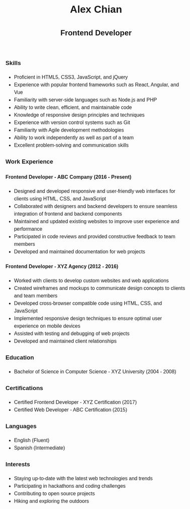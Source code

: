 <!DOCTYPE html>
<html>
  <head>
    <title>Alex Chian - Frontend Developer</title>
    <link rel="stylesheet" href="style.css">
  </head>
  <body>
  <style>
  body {
  font-family: Arial, sans-serif;
  font-size: 16px;
  line-height: 1.5;
}

header {
  background-color: #333;
  color: #fff;
  text-align: center;
  padding: 20px;
}

h1 {
  margin: 0;
  font-size: 36px;
}

h2 {
  margin: 10px 0 0;
  font-size: 24px;
}

section {
  margin: 40px 0;
}

h3 {
  margin: 0;
  font-size: 24px;
}

ul {
  list-style: disc;
  margin-left: 20px;
  margin-bottom: 20px;
}

li {
  margin-bottom: 10px;
}

article {
  margin-bottom: 40px;
}

h4 {
  margin: 0;
  font-size: 20px;
}

@media (min-width: 768px) {
  main {
    max-width: 800px;
    margin: 0 auto;
    padding: 40px;
  }
}
  </style>
    <header>
      <h1>Alex Chian</h1>
      <h2>Frontend Developer</h2>
    </header>
    <main>
      <section>
        <h3>Skills</h3>
        <ul>
          <li>Proficient in HTML5, CSS3, JavaScript, and jQuery</li>
          <li>Experience with popular frontend frameworks such as React, Angular, and Vue</li>
          <li>Familiarity with server-side languages such as Node.js and PHP</li>
          <li>Ability to write clean, efficient, and maintainable code</li>
          <li>Knowledge of responsive design principles and techniques</li>
          <li>Experience with version control systems such as Git</li>
          <li>Familiarity with Agile development methodologies</li>
          <li>Ability to work independently as well as part of a team</li>
          <li>Excellent problem-solving and communication skills</li>
        </ul>
      </section>
      <section>
        <h3>Work Experience</h3>
        <article>
          <h4>Frontend Developer - ABC Company (2016 - Present)</h4>
          <ul>
            <li>Designed and developed responsive and user-friendly web interfaces for clients using HTML, CSS, and JavaScript</li>
            <li>Collaborated with designers and backend developers to ensure seamless integration of frontend and backend components</li>
            <li>Maintained and updated existing websites to improve user experience and performance</li>
            <li>Participated in code reviews and provided constructive feedback to team members</li>
            <li>Developed and maintained documentation for web projects</li>
          </ul>
        </article>
        <article>
          <h4>Frontend Developer - XYZ Agency (2012 - 2016)</h4>
          <ul>
            <li>Worked with clients to develop custom websites and web applications</li>
            <li>Created wireframes and mockups to communicate design concepts to clients and team members</li>
            <li>Developed cross-browser compatible code using HTML, CSS, and JavaScript</li>
            <li>Implemented responsive design techniques to ensure optimal user experience on mobile devices</li>
            <li>Assisted with testing and debugging of web projects</li>
            <li>Developed and maintained client relationships</li>
          </ul>
        </article>
      </section>
      <section>
        <h3>Education</h3>
        <ul>
          <li>Bachelor of Science in Computer Science - XYZ University (2004 - 2008)</li>
        </ul>
      </section>
      <section>
        <h3>Certifications</h3>
        <ul>
          <li>Certified Frontend Developer - XYZ Certification (2017)</li>
          <li>Certified Web Developer - ABC Certification (2015)</li>
        </ul>
      </section>
      <section>
        <h3>Languages</h3>
        <ul>
          <li>English (Fluent)</li>
          <li>Spanish (Intermediate)</li>
        </ul>
      </section>
    <section>
        <h3>Interests</h3>
        <ul>
          <li>Staying up-to-date with the latest web technologies and trends</li>
          <li>Participating in hackathons and coding challenges</li>
		   <li>Contributing to open source projects</li>
          <li>Hiking and exploring the outdoors</li>
        </ul>
      </section>
